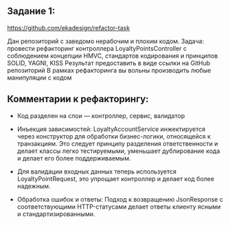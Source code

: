## Задание 1:

https://github.com/ekadesign/refactor-task

Дан репозиторий с заведомо нерабочим и плохим кодом.
Задача: провести рефакторинг контроллера LoyaltyPointsController с соблюдением концепции HMVC, стандартов кодирования и принципов SOLID, YAGNI, KISS
Результат предоставить в виде ссылки на GitHub репозиторий
В рамках рефакторинга вы вольны производить любые манипуляции с кодом

## Комментарии к рефакторингу:

- Код разделен на слои &mdash; контроллер, сервис, валидатор

- Инъекция зависимостей: LoyaltyAccountService инжектируется через конструктор для обработки бизнес-логики, относящейся к транзакциям. Это следует принципу разделения ответственности и делает классы легко тестируемыми, уменьшает дублирование кода и делает его более поддерживаемым.

- Для валидации входных данных теперь используется LoyaltyPointRequest, это упрощает контроллер и делает код более надежным.

- Обработка ошибок и ответы: Подход к возвращению JsonResponse с соответствующими HTTP-статусами делает ответы клиенту ясными и стандартизированными.

